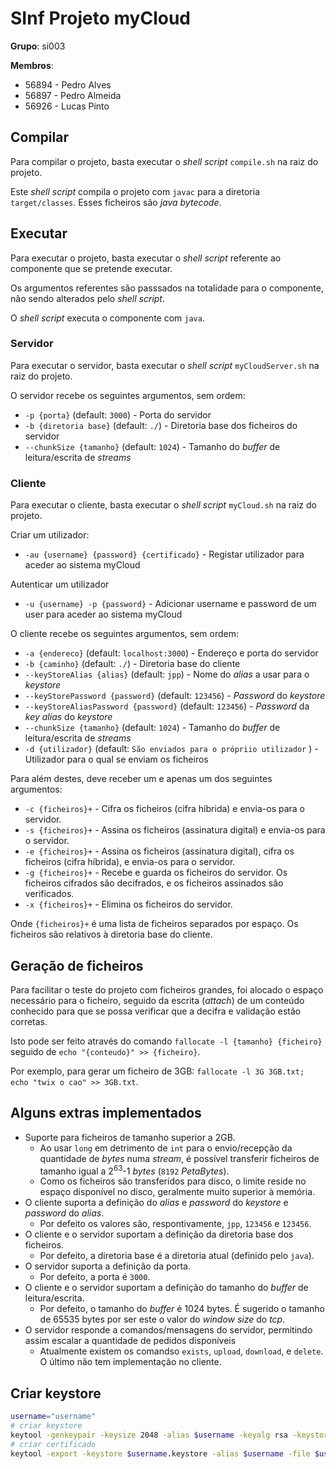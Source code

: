 # SInf Projeto myCloud

**Grupo**: si003

**Membros**:
- 56894 - Pedro Alves
- 56897 - Pedro Almeida
- 56926 - Lucas Pinto

## Compilar
Para compilar o projeto, basta executar o _shell script_ `compile.sh` na raiz do projeto.

Este _shell script_ compila o projeto com `javac` para a diretoria `target/classes`. Esses ficheiros são _java bytecode_.

## Executar
Para executar o projeto, basta executar o _shell script_ referente ao componente que se pretende executar.

Os argumentos referentes são passsados na totalidade para o componente, não sendo alterados pelo _shell script_.

O _shell script_ executa o componente com `java`.

### Servidor
Para executar o servidor, basta executar o _shell script_ `myCloudServer.sh` na raiz do projeto.

O servidor recebe os seguintes argumentos, sem ordem:
- `-p {porta}` (default: `3000`) - Porta do servidor
- `-b {diretoria base}` (default: `./`) - Diretoria base dos ficheiros do servidor
- `--chunkSize {tamanho}` (default: `1024`) - Tamanho do _buffer_ de leitura/escrita de *streams*

### Cliente
Para executar o cliente, basta executar o _shell script_ `myCloud.sh` na raiz do projeto.

Criar um utilizador:
- `-au {username} {password} {certificado}` - Registar utilizador para aceder ao sistema myCloud

Autenticar um utilizador 
- `-u {username} -p {password}` - Adicionar username e password de um user para aceder ao sistema myCloud

O cliente recebe os seguintes argumentos, sem ordem:
- `-a {endereco}` (default: `localhost:3000`) - Endereço e porta do servidor
- `-b {caminho}` (default: `./`) - Diretoria base do cliente
- `--keyStoreAlias {alias}` (default: `jpp`) - Nome do *alias* a usar para o _keystore_
- `--keyStorePassword {password}` (default: `123456`) - *Password* do _keystore_
- `--keyStoreAliasPassword {password}` (default: `123456`) - *Password* da _key_ *alias* do _keystore_
- `--chunkSize {tamanho}` (default: `1024`) - Tamanho do _buffer_ de leitura/escrita de *streams*
- `-d {utilizador}` (default: `São enviados para o própriio utilizador` ) - Utilizador para o qual se enviam os ficheiros

Para além destes, deve receber um e apenas um dos seguintes argumentos:
- `-c {ficheiros}+` - Cifra os ficheiros (cifra híbrida) e envia-os para o servidor.
- `-s {ficheiros}+` - Assina os ficheiros (assinatura digital) e envia-os para o servidor.
- `-e {ficheiros}+` - Assina os ficheiros (assinatura digital), cifra os ficheiros (cifra híbrida), e envia-os para o servidor. 
- `-g {ficheiros}+` - Recebe e guarda os ficheiros do servidor. Os ficheiros cifrados são decifrados, e os ficheiros assinados são verificados.
- `-x {ficheiros}+` - Elimina os ficheiros do servidor.

Onde `{ficheiros}+` é uma lista de ficheiros separados por espaço. Os ficheiros são relativos à diretoria base do cliente.

## Geração de ficheiros
Para facilitar o teste do projeto com ficheiros grandes, foi alocado o espaço necessário para o ficheiro,
seguido da escrita (*attach*) de um conteúdo conhecido para que se possa verificar que a decifra e validação estão corretas. 

Isto pode ser feito através do comando `fallocate -l {tamanho} {ficheiro}` seguido de `echo "{conteudo}" >> {ficheiro}`.

Por exemplo, para gerar um ficheiro de 3GB: `fallocate -l 3G 3GB.txt; echo "twix o cao" >> 3GB.txt`.


## Alguns extras implementados
- Suporte para ficheiros de tamanho superior a 2GB.
  - Ao usar `long` em detrimento de `int` para o envio/recepção da quantidade de *bytes* numa *stream*, é possível transferir ficheiros de tamanho igual a 2<sup>63</sup>-1 *bytes* (`8192` *PetaBytes*).
  - Como os ficheiros são transferidos para disco, o limite reside no espaço disponível no disco, geralmente muito superior à memória.
- O cliente suporta a definição do *alias* e *password* do *keystore* e *password* do *alias*.
  - Por defeito os valores são, respontivamente, `jpp`, `123456` e `123456`.
- O cliente e o servidor suportam a definição da diretoria base dos ficheiros.
  - Por defeito, a diretoria base é a diretoria atual (definido pelo `java`).
- O servidor suporta a definição da porta.
  - Por defeito, a porta é `3000`.
- O cliente e o servidor suportam a definição do tamanho do _buffer_ de leitura/escrita.
  - Por defeito, o tamanho do _buffer_ é 1024 bytes. É sugerido o tamanho de 65535 bytes por ser este o valor do _window size_ do _tcp_.
- O servidor responde a comandos/mensagens do servidor, permitindo assim escalar a quantidade de pedidos disponíveis
  - Atualmente existem os comandso `exists`, `upload`, `download`, e `delete`. O último não tem implementação no cliente.
  
## Criar keystore

```bash
username="username"
# criar keystore
keytool -genkeypair -keysize 2048 -alias $username -keyalg rsa -keystore $username.keystore -storetype PKCS12
# criar certificado
keytool -export -keystore $username.keystore -alias $username -file $username.cer
```
